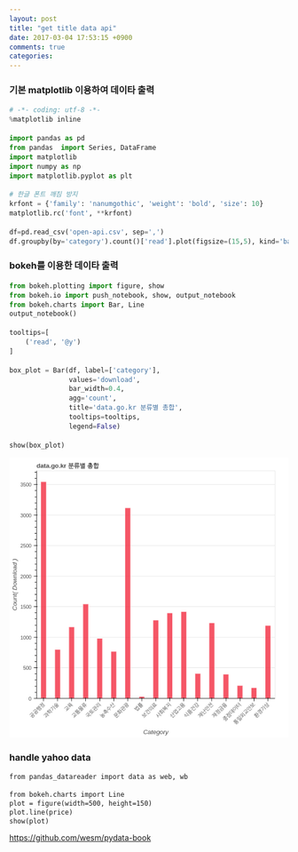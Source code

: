 ```yaml
---
layout: post
title: "get title data api"
date: 2017-03-04 17:53:15 +0900
comments: true
categories: 
---
```


### 기본 matplotlib 이용하여 데이타 출력  ###

``` python
# -*- coding: utf-8 -*-
%matplotlib inline

import pandas as pd
from pandas  import Series, DataFrame
import matplotlib
import numpy as np
import matplotlib.pyplot as plt

# 한글 폰트 깨짐 방지
krfont = {'family': 'nanumgothic', 'weight': 'bold', 'size': 10}
matplotlib.rc('font', **krfont)

df=pd.read_csv('open-api.csv', sep=',')
df.groupby(by='category').count()['read'].plot(figsize=(15,5), kind='bar')
```

### bokeh를 이용한 데이타 출력 ###

``` python
from bokeh.plotting import figure, show
from bokeh.io import push_notebook, show, output_notebook
from bokeh.charts import Bar, Line
output_notebook()

tooltips=[
    ('read', '@y')
]

box_plot = Bar(df, label=['category'],
               values='download',
               bar_width=0.4,
               agg='count',
               title='data.go.kr 분류별 총합',
               tooltips=tooltips,
               legend=False)

show(box_plot)
```

![/images/bokeh_plot_20170307.png](/images/bokeh_plot_20170307.png)



###  handle yahoo data ###

```
from pandas_datareader import data as web, wb

from bokeh.charts import Line
plot = figure(width=500, height=150)
plot.line(price)
show(plot)

```



https://github.com/wesm/pydata-book

